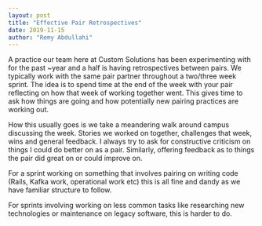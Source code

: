 ```yaml
---
layout: post
title: "Effective Pair Retrospectives"
date: 2019-11-15
author: "Remy Abdullahi"
---
```



A practice our team here at Custom Solutions has been experimenting with for the past ~year and a half is having retrospectives between pairs. We typically work with the same pair partner throughout a two/three week sprint. The idea is to spend time at the end of the week with your pair reflecting on how that week of working together went. This gives time to ask how things are going and how potentially new pairing practices are working out.

How this usually goes is we take a meandering walk around campus discussing the week. Stories we worked on together, challenges that week, wins and general feedback. I always try to ask for constructive criticism on things I could do better on as a pair. Similarly, offering feedback as to things the pair did great on or could improve on.

For a sprint working on something that involves pairing on writing code (Rails, Kafka work, operational work etc) this is all fine and dandy as we have familiar structure to follow.

For sprints involving working on less common tasks like researching new technologies or maintenance on legacy software, this is harder to do. 
